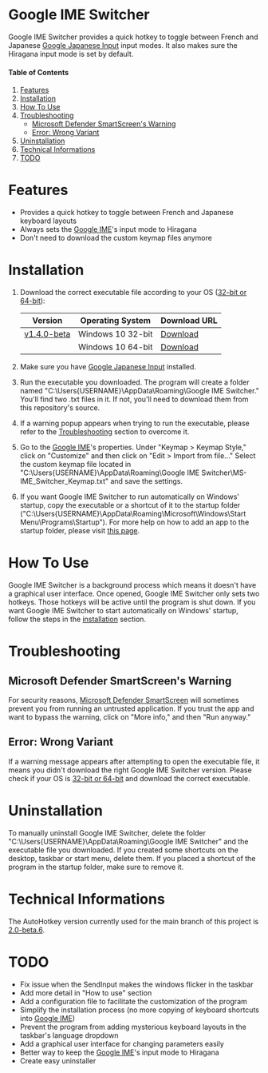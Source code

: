 # Google IME Switcher

Google IME Switcher provides a quick hotkey to toggle between French and Japanese [Google Japanese Input][ime] input modes. It also makes sure the Hiragana input mode is set by default.

#### Table of Contents

1. [Features](#features)
2. [Installation](#installation)
3. [How To Use](#how-to-use)
4. [Troubleshooting](#troubleshooting)
   - [Microsoft Defender SmartScreen's Warning](#microsoft-defender-smartscreens-warning)
   - [Error: Wrong Variant](#error-wrong-variant)
5. [Uninstallation](#uninstallation)
6. [Technical Informations](#technical-informations)
7. [TODO](#todo)

# Features

- Provides a quick hotkey to toggle between French and Japanese keyboard layouts
- Always sets the [Google IME][ime]'s input mode to Hiragana
- Don't need to download the custom keymap files anymore

# Installation

1. Download the correct executable file according to your OS ([32-bit or 64-bit][nbit]):

   | Version           | Operating System  | Download URL       |
   | ----------------- | ----------------- | ------------------ |
   | [v1.4.0-beta][v1] | Windows 10 32-bit | [Download][v1url1] |
   |                   | Windows 10 64-bit | [Download][v1url2] |

2. Make sure you have [Google Japanese Input][ime] installed.

3. Run the executable you downloaded. The program will create a folder named "C:\Users\{USERNAME}\AppData\Roaming\Google IME Switcher." You'll find two .txt files in it. If not, you'll need to download them from this repository's source.

4. If a warning popup appears when trying to run the executable, please refer to the [Troubleshooting](#troubleshooting) section to overcome it.

5. Go to the [Google IME][ime]'s properties. Under "Keymap > Keymap Style," click on "Customize" and then click on "Edit > Import from file..." Select the custom keymap file located in "C:\Users\{USERNAME}\AppData\Roaming\Google IME Switcher\MS-IME_Switcher_Keymap.txt" and save the settings.

6. If you want Google IME Switcher to run automatically on Windows' startup, copy the executable or a shortcut of it to the startup folder ("C:\Users\{USERNAME}\AppData\Roaming\Microsoft\Windows\Start Menu\Programs\Startup"). For more help on how to add an app to the startup folder, please visit [this page][strtp].

# How To Use

Google IME Switcher is a background process which means it doesn't have a graphical user interface. Once opened, Google IME Switcher only sets two hotkeys. Those hotkeys will be active until the program is shut down. If you want Google IME Switcher to start automatically on Windows' startup, follow the steps in the [installation](#installation) section.

# Troubleshooting

## Microsoft Defender SmartScreen's Warning

For security reasons, [Microsoft Defender SmartScreen][msdss] will sometimes prevent you from running an untrusted application. If you trust the app and want to bypass the warning, click on "More info," and then "Run anyway."

## Error: Wrong Variant

If a warning message appears after attempting to open the executable file, it means you didn't download the right Google IME Switcher version. Please check if your OS is [32-bit or 64-bit][nbit] and download the correct executable.

# Uninstallation

To manually uninstall Google IME Switcher, delete the folder "C:\Users\{USERNAME}\AppData\Roaming\Google IME Switcher" and the executable file you downloaded. If you created some shortcuts on the desktop, taskbar or start menu, delete them. If you placed a shortcut of the program in the startup folder, make sure to remove it.

# Technical Informations

The AutoHotkey version currently used for the main branch of this project is [2.0-beta.6][ahk].

# TODO

- Fix issue when the SendInput makes the windows flicker in the taskbar
- Add more detail in "How to use" section
- Add a configuration file to facilitate the customization of the program
- Simplify the installation process (no more copying of keyboard shortcuts into [Google IME][ime])
- Prevent the program from adding mysterious keyboard layouts in the taskbar's language dropdown
- Add a graphical user interface for changing parameters easily
- Better way to keep the [Google IME][ime]'s input mode to Hiragana
- Create easy uninstaller

[ime]: https://www.google.co.jp/ime/
[msdss]: https://docs.microsoft.com/fr-fr/windows/security/threat-protection/microsoft-defender-smartscreen/microsoft-defender-smartscreen-overview
[nbit]: https://support.microsoft.com/fr-fr/windows/windows-32-et-64-bits-forum-aux-questions-c6ca9541-8dce-4d48-0415-94a3faa2e13d
[ahk]: https://github.com/Lexikos/AutoHotkey_L/tree/alpha
[strtp]: https://support.microsoft.com/en-us/windows/change-which-apps-run-automatically-at-startup-in-windows-9115d841-735e-488d-e749-9ba301d441e6
[v1]: https://github.com/DaraJKong/Google-IME-Switcher/releases/tag/v1.4.0-beta
[v1url1]: https://github.com/DaraJKong/Google-IME-Switcher/releases/download/v1.4.0-beta/GoogleIMESwitcher32.exe
[v1url2]: https://github.com/DaraJKong/Google-IME-Switcher/releases/download/v1.4.0-beta/GoogleIMESwitcher64.exe